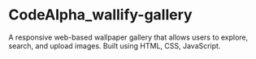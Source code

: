 # CodeAlpha_wallify-gallery
A responsive web-based wallpaper gallery that allows users to explore, search, and upload images. Built using HTML, CSS, JavaScript.

